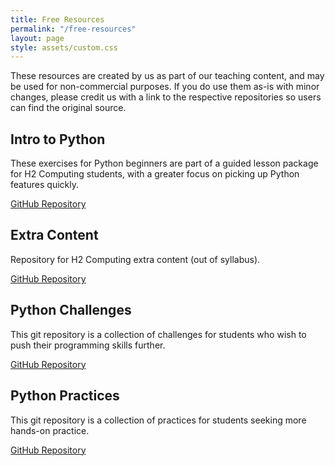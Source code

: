```yaml
---
title: Free Resources
permalink: "/free-resources"
layout: page
style: assets/custom.css
---
```


These resources are created by us as part of our teaching content, and may be used for non-commercial purposes. If you do use them as-is with minor changes, please credit us with a link to the respective repositories so users can find the original source.

## Intro to Python

These exercises for Python beginners are part of a guided lesson package for H2 Computing students, with a greater focus on picking up Python features quickly.

[GitHub Repository](https://github.com/nyjc-computing/intro-to-python)

## Extra Content

Repository for H2 Computing extra content (out of syllabus).

[GitHub Repository](https://github.com/nyjc-computing/extra-content)

## Python Challenges

This git repository is a collection of challenges for students who wish to push their programming skills further.

[GitHub Repository](https://github.com/nyjc-computing/python-challenge)

## Python Practices

This git repository is a collection of practices for students seeking more hands-on practice.

[GitHub Repository](https://github.com/nyjc-computing/python-practice)
